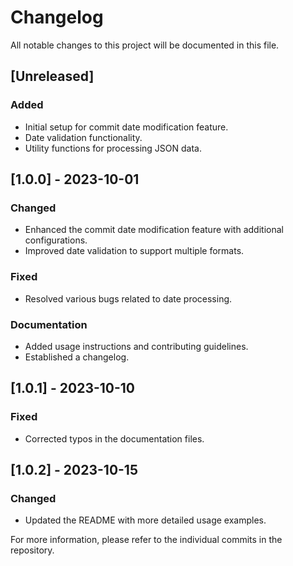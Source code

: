 # Changelog

All notable changes to this project will be documented in this file.

## [Unreleased]
### Added
- Initial setup for commit date modification feature.
- Date validation functionality.
- Utility functions for processing JSON data.

## [1.0.0] - 2023-10-01
### Changed
- Enhanced the commit date modification feature with additional configurations.
- Improved date validation to support multiple formats.

### Fixed
- Resolved various bugs related to date processing.

### Documentation
- Added usage instructions and contributing guidelines.
- Established a changelog.

## [1.0.1] - 2023-10-10
### Fixed
- Corrected typos in the documentation files.

## [1.0.2] - 2023-10-15
### Changed
- Updated the README with more detailed usage examples.

For more information, please refer to the individual commits in the repository.